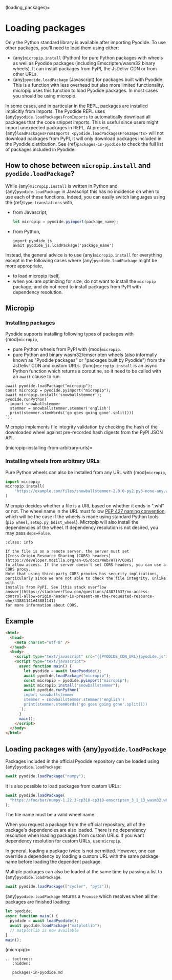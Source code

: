 (loading_packages)=

# Loading packages

Only the Python standard library is available after importing Pyodide.
To use other packages, you’ll need to load them using either:

- {any}`micropip.install` (Python) for pure Python packages with wheels
  as well as Pyodide packages (including Emscripten/wasm32 binary wheels). It
  can install packages from PyPI, the JsDelivr CDN or from other URLs.
- {any}`pyodide.loadPackage` (Javascript) for packages built with Pyodide. This
  is a function with less overhead but also more limited functionality.
  micropip uses this function to load Pyodide packages. In most cases you
  should be using micropip.

In some cases, and in particular in the REPL, packages are installed implicitly
from imports. The Pyodide REPL uses {any}`pyodide.loadPackagesFromImports` to
automatically download all packages that the code snippet imports. This is
useful since users might import unexpected packages in REPL. At present,
{any}`loadPackagesFromImports <pyodide.loadPackagesFromImports>` will not
download packages from PyPI, it will only download packages included in the
Pyodide distribution. See {ref}`packages-in-pyodide` to check the full list of
packages included in Pyodide.

## How to chose between `micropip.install` and `pyodide.loadPackage`?

While {any}`micropip.install` is written in Python and
{any}`pyodide.loadPackage` in Javascript this has no incidence on when
to use each of these functions. Indeed, you can easily switch languages using
the {ref}`type-translations` with,

- from Javascript,
  ```javascript
  let micropip = pyodide.pyimport(package_name);
  ```
- from Python,
  ```
  import pyodide_js
  await pyodide_js.loadPackage('package_name')
  ```

Instead, the general advice is to use {any}`micropip.install` for everything
except in the following cases where {any}`pyodide.loadPackage` might be more
appropriate,

- to load micropip itself,
- when you are optimizing for size, do not want to install the `micropip`
  package, and do not need to install packages from PyPI with dependency resolution.

## Micropip

### Installing packages

Pyodide supports installing following types of packages with {mod}`micropip`,

- pure Python wheels from PyPI with {mod}`micropip`.
- pure Python and binary wasm32/emscripten wheels (also informally known as
  "Pyodide packages" or "packages built by Pyodide") from the JsDelivr CDN and
  custom URLs.
  {func}`micropip.install` is an async Python function which returns a
  coroutine, so it need to be called with an `await` clause to run.

```pyodide
await pyodide.loadPackage("micropip");
const micropip = pyodide.pyimport("micropip");
await micropip.install('snowballstemmer');
pyodide.runPython(`
  import snowballstemmer
  stemmer = snowballstemmer.stemmer('english')
  print(stemmer.stemWords('go goes going gone'.split()))
`);
```

Micropip implements file integrity validation by checking the hash of the
downloaded wheel against pre-recorded hash digests from the PyPI JSON API.

(micropip-installing-from-arbitrary-urls)=

### Installing wheels from arbitrary URLs

Pure Python wheels can also be installed from any URL with {mod}`micropip`,

```py
import micropip
micropip.install(
    'https://example.com/files/snowballstemmer-2.0.0-py2.py3-none-any.whl'
)
```

Micropip decides whether a file is a URL based on whether it ends in ".whl" or
not. The wheel name in the URL must follow [PEP 427 naming
convention](https://www.python.org/dev/peps/pep-0427/#file-format), which will
be the case if the wheels is made using standard Python tools (`pip wheel`,
`setup.py bdist_wheel`). Micropip will also install the dependencies of the
wheel. If dependency resolution is not desired, you may pass `deps=False`.

```{admonition} Cross-Origin Resource Sharing (CORS)
:class: info

If the file is on a remote server, the server must set
[Cross-Origin Resource Sharing (CORS) headers](https://developer.mozilla.org/en-US/docs/Web/HTTP/CORS)
to allow access. If the server doesn't set CORS headers, you can use a CORS proxy.
Note that using third-party CORS proxies has security implications,
particularly since we are not able to check the file integrity, unlike with
installs from PyPI. See [this stack overflow
answer](https://stackoverflow.com/questions/43871637/no-access-control-allow-origin-header-is-present-on-the-requested-resource-whe/43881141#43881141)
for more information about CORS.
```

## Example

```html
<html>
  <head>
    <meta charset="utf-8" />
  </head>
  <body>
    <script type="text/javascript" src="{{PYODIDE_CDN_URL}}pyodide.js"></script>
    <script type="text/javascript">
      async function main() {
        let pyodide = await loadPyodide();
        await pyodide.loadPackage("micropip");
        const micropip = pyodide.pyimport("micropip");
        await micropip.install("snowballstemmer");
        await pyodide.runPython(`
        import snowballstemmer
        stemmer = snowballstemmer.stemmer('english')
        print(stemmer.stemWords('go goes going gone'.split()))
      `);
      }
      main();
    </script>
  </body>
</html>
```

## Loading packages with {any}`pyodide.loadPackage`

Packages included in the official Pyodide repository can be loaded using
{any}`pyodide.loadPackage`:

```js
await pyodide.loadPackage("numpy");
```

It is also possible to load packages from custom URLs:

```js
await pyodide.loadPackage(
  "https://foo/bar/numpy-1.22.3-cp310-cp310-emscripten_3_1_13_wasm32.whl",
);
```

The file name must be a valid wheel name.

When you request a package from the official repository, all of the package's
dependencies are also loaded. There is no dependency resolution when
loading packages from custom URLs. If you want dependency resolution for custom URLs, use `micropip`.

In general, loading a package twice is not permitted. However, one can override
a dependency by loading a custom URL with the same package name before loading
the dependent package.

Multiple packages can also be loaded at the same time by passing a list to
{any}`pyodide.loadPackage`.

```js
await pyodide.loadPackage(["cycler", "pytz"]);
```

{any}`pyodide.loadPackage` returns a `Promise` which resolves when all the
packages are finished loading:

```javascript
let pyodide;
async function main() {
  pyodide = await loadPyodide();
  await pyodide.loadPackage("matplotlib");
  // matplotlib is now available
}
main();
```

(micropip)=

```{eval-rst}
.. toctree::
   :hidden:

   packages-in-pyodide.md
```
